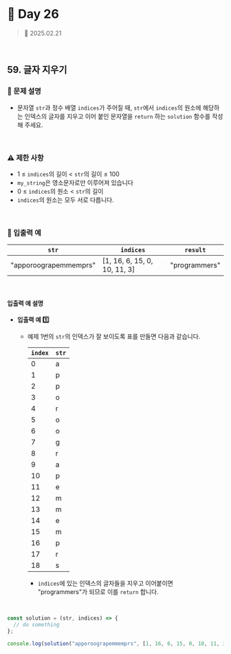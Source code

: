 # 🌻 Day 26

> 📅 2025.02.21

<br>

## 59. 글자 지우기

### 📍 문제 설명

- 문자열 `str`과 정수 배열 `indices`가 주어질 때, `str`에서 `indices`의 원소에 해당하는 인덱스의 글자를 지우고 이어 붙인 문자열을 `return` 하는 `solution` 함수를 작성해 주세요.

<br>

### ⚠️ 제한 사항

- 1 ≤ `indices`의 길이 < `str`의 길이 ≤ 100
- `my_string`은 영소문자로만 이루어져 있습니다
- 0 ≤ `indices`의 원소 < `str`의 길이
- `indices`의 원소는 모두 서로 다릅니다.

<br>

### 👀 입출력 예

| `str`                 | `indices`                    | `result`      |
| --------------------- | ---------------------------- | ------------- |
| "apporoograpemmemprs" | [1, 16, 6, 15, 0, 10, 11, 3] | "programmers" |

<br>

#### 입출력 예 설명

- **입출력 예 1️⃣**

  - 예제 1번의 `str`의 인덱스가 잘 보이도록 표를 만들면 다음과 같습니다.

    | `index` | `str` |
    | ------- | ----- |
    | 0       | a     |
    | 1       | p     |
    | 2       | p     |
    | 3       | o     |
    | 4       | r     |
    | 5       | o     |
    | 6       | o     |
    | 7       | g     |
    | 8       | r     |
    | 9       | a     |
    | 10      | p     |
    | 11      | e     |
    | 12      | m     |
    | 13      | m     |
    | 14      | e     |
    | 15      | m     |
    | 16      | p     |
    | 17      | r     |
    | 18      | s     |

    - `indices`에 있는 인덱스의 글자들을 지우고 이어붙이면 "programmers"가 되므로 이를 `return` 합니다.

<br>

```javascript
const solution = (str, indices) => {
  // do something
};

console.log(solution("apporoograpemmemprs", [1, 16, 6, 15, 0, 10, 11, 3])); // 'programmers'
```
